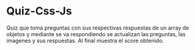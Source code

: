# Quiz-Css-Js
Quiz que toma preguntas con sus respectivas respuestas de un array de objetos y  mediante se va respondiendo se actualizan las preguntas, las imagenes y sus respuestas. Al final muestra el score obtenido.
